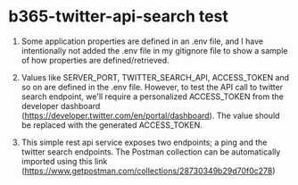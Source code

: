 # b365-twitter-api-search test

1. Some application properties are defined in an .env file, and I have intentionally not added the .env file in my gitignore file to show a sample of how properties are defined/retrieved.

2. Values like SERVER_PORT, TWITTER_SEARCH_API, ACCESS_TOKEN and so on are defined in the .env file. However, to test the API call to twitter search endpoint, we'll require a personalized ACCESS_TOKEN from the developer dashboard (https://developer.twitter.com/en/portal/dashboard). The <TWITTER-API-ACCESS-TOKEN> value should be replaced with the generated ACCESS_TOKEN.

3. This simple rest api service exposes two endpoints; a ping and the twitter search endpoints. The Postman collection can be automatically imported using this link (https://www.getpostman.com/collections/28730349b29d70f0c278)